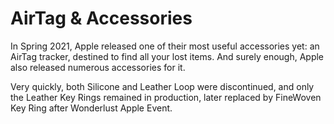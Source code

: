 # AirTag & Accessories

In Spring 2021, Apple released one of their most useful accessories yet: an AirTag tracker, destined to find all your lost items. And surely enough, Apple also released numerous accessories for it.

Very quickly, both Silicone and Leather Loop were discontinued, and only the Leather Key Rings remained in production, later replaced by FineWoven Key Ring after Wonderlust Apple Event.
